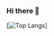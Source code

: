 ### Hi there 👋

<!--
统计
[![Anurag's GitHub stats](https://github-readme-stats.vercel.app/api?username=w-up)](https://github.com/w-up/w-up/edit/main/README.md)
置顶指定仓库
[![Readme Card](https://github-readme-stats.vercel.app/api/pin/?username=w-up&repo=github-readme-stats)](https://github.com/anuraghazra/github-readme-stats)
-->



[![Top Langs](https://github-readme-stats.vercel.app/api/top-langs/?username=w-up&layout=compact)]
